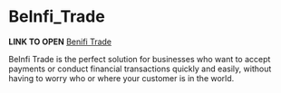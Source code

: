 # BeInfi_Trade
<b>LINK TO OPEN</b>
<a href = "https://shorturl.at/hASX5">Benifi Trade</a>

BeInfi Trade is the perfect solution for
businesses who want to accept payments or conduct financial transactions
quickly and easily, without having to
worry who or where your customer is in the world.
